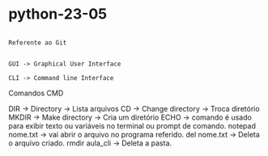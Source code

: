 # python-23-05

                                                                                                                      Referente ao Git

                                                                                                                    GUI -> Graphical User Interface
                                                                                                                    CLI -> Command line Interface
                                                                                                                    
                                                                                                                    
                                                                                                                    
   Comandos CMD                                                                                                                   
                                                                                                                    
                                                                                                                    
DIR ->  Directory -> Lista arquivos
CD -> Change directory -> Troca diretório
MKDIR ->  Make directory -> Cria um diretório
ECHO -> comando é usado para exibir texto ou variáveis ​​no terminal ou prompt de comando.
notepad nome.txt -> vai abrir o arquivo no programa referido.
del nome.txt -> Deleta o arquivo criado.
rmdir aula_cli -> Deleta a pasta.
